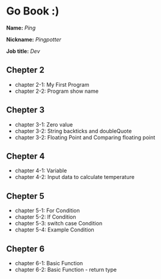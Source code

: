 # Go Book :)

**Name:** *Ping*

**Nickname:** *Pingpotter*

**Job title:** *Dev*

## Chepter 2 ##

* chapter 2-1: My First Program
* chapter 2-2: Program show name

## Chepter 3 ##

* chapter 3-1: Zero value
* chapter 3-2: String backticks and doubleQuote
* chapter 3-2: Floating Point and Comparing floating point

## Chepter 4 ##

* chapter 4-1: Variable
* chapter 4-2: Input data to calculate temperature

## Chepter 5 ##

* chapter 5-1: For Condition
* chapter 5-2: If Condition
* chapter 5-3: switch case Condition
* chapter 5-4: Example Condition

## Chepter 6 ##

* chapter 6-1: Basic Function
* chapter 6-2: Basic Function - return type